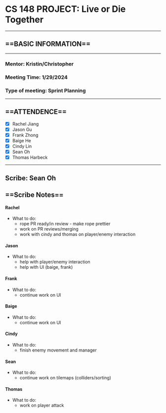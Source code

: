 # CS 148 PROJECT: Live or Die Together

_____________________________________________________________________________
## ==BASIC INFORMATION==
_____________________________________________________________________________
### Mentor: Kristin/Christopher
### Meeting Time: 1/29/2024
### Type of meeting: Sprint Planning
_____________________________________________________________________________
## ==ATTENDENCE==
- [x] Rachel Jiang
- [x] Jason Gu
- [x] Frank Zhong
- [x] Baige He
- [x] Cindy Lin
- [x] Sean Oh
- [x] Thomas Harbeck
_____________________________________________________________________________

## Scribe: Sean Oh

## ==Scribe Notes==

#### Rachel
- What to do: 
  - rope PR ready/in review - make rope prettier
  - work on PR reviews/merging
  - work with cindy and thomas on player/enemy interaction

#### Jason
- What to do:
  - help with player/enemy interaction
  - help with UI (baige, frank)

#### Frank
- What to do:
  - continue work on UI

#### Baige
- What to do:
  - continue work on UI

#### Cindy
- What to do:
  - finish enemy movement and manager

#### Sean
- What to do:
  - continue work on tilemaps (colliders/sorting)

#### Thomas
- What to do:
  - work on player attack


